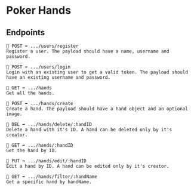 # Poker Hands

## Endpoints

    🔹 POST ➡️ .../users/register
    Register a user. The payload should have a name, username and password.

    🔹 POST ➡️ .../users/login
    Login with an existing user to get a valid token. The payload should have an existing username and password.

    🔹 GET ➡️ .../hands
    Get all the hands.

    🔹 POST ➡️ .../hands/create
    Create a hand. The payload should have a hand object and an optional image.

    🔹 DEL ➡️ .../hands/delete/:handID
    Delete a hand with it's ID. A hand can be deleted only by it's creator.

    🔹 GET ➡️ .../hands/:handID
    Get the hand by ID.

    🔹 PUT ➡️ .../hands/edit/:handID
    Edit a hand by ID. A hand can be edited only by it's creator.

    🔹 GET ➡️ .../hands/filter/:handName
    Get a specific hand by handName.
